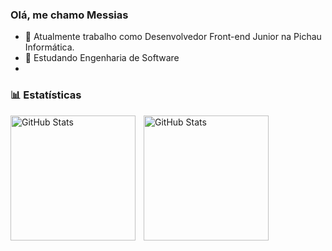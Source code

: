 ### Olá, me chamo Messias 

- 🔭 Atualmente trabalho como Desenvolvedor Front-end Junior na Pichau Informática.
- 🌱 Estudando Engenharia de Software
- 
### 📊 Estatísticas

<p>
  <img 
    align="left" 
    alt="GitHub Stats" 
    height="200" 
    style="padding-right: 10px;" 
    src="https://github-readme-stats.vercel.app/api?username=messiaspichaujr&show_icons=true&theme=gruvbox&include_all_commits=true&locale=pt-br" 
  />

<img 
      align="left" 
      alt="GitHub Stats" 
      height="200" 
      src="https://github-readme-stats.vercel.app/api/top-langs/?username=messiaspichaujr&theme=gruvbox&layout=compact&custom_title=Tecnologias&langs_count=9" 
  />

</p>




